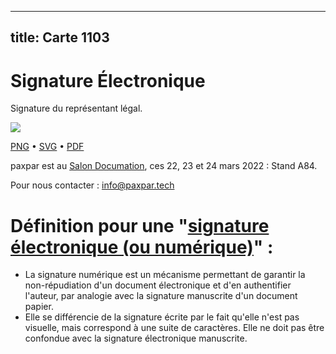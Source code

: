 
---
title: Carte 1103
---

# Signature Électronique

Signature du représentant légal.


![](https://media.paxpar.tech/ludi/card_1103_recto.png)

[PNG](https://media.paxpar.tech/ludi/card_1103_recto.png) • [SVG](https://media.paxpar.tech/ludi/card_1103_recto.svg) • [PDF](https://media.paxpar.tech/ludi/card_1103_recto.pdf)

paxpar est au [Salon Documation](https://www.documation.fr/info_societe/527/paxpartech.html), ces 22, 23 et 24 mars 2022 : Stand A84.

Pour nous contacter : info@paxpar.tech

# Définition pour une "[signature électronique (ou numérique)](https://fr.wikipedia.org/wiki/Signature_num%C3%A9rique)" :
  - La signature numérique est un mécanisme permettant de garantir la non-répudiation d'un document électronique et d'en authentifier l'auteur, par analogie avec la signature manuscrite d'un document papier.
  - Elle se différencie de la signature écrite par le fait qu'elle n'est pas visuelle, mais correspond à une suite de caractères. Elle ne doit pas être confondue avec la signature électronique manuscrite.


